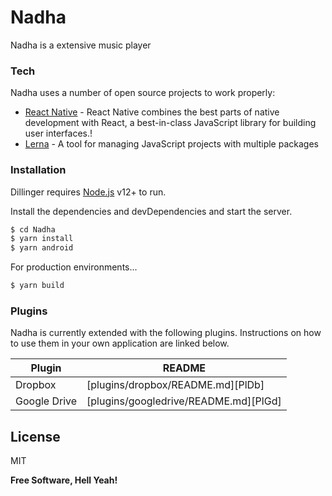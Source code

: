 # Nadha

Nadha is a extensive music player

### Tech

Nadha uses a number of open source projects to work properly:

* [React Native](https://reactnative.dev) - React Native combines the best parts of native development with React, a best-in-class JavaScript library for building user interfaces.!
* [Lerna](https://lerna.js.org) - A tool for managing JavaScript projects with multiple packages


### Installation

Dillinger requires [Node.js](https://nodejs.org/) v12+ to run.

Install the dependencies and devDependencies and start the server.

```sh
$ cd Nadha
$ yarn install
$ yarn android
```

For production environments...

```sh
$ yarn build
```

### Plugins

Nadha is currently extended with the following plugins. Instructions on how to use them in your own application are linked below.

| Plugin | README |
| ------ | ------ |
| Dropbox | [plugins/dropbox/README.md][PlDb] |
| Google Drive | [plugins/googledrive/README.md][PlGd] |



License
----

MIT


**Free Software, Hell Yeah!**



 
